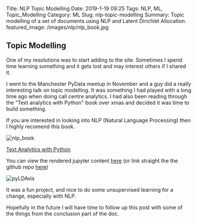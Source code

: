 Title: NLP Topic Modelling
Date: 2019-1-19 09:25
Tags: NLP, ML, Topic_Modelling
Category: ML
Slug: nlp-topic-modelling
Summary: Topic modelling of a set of documents using NLP and Latent Dirichlet Allocation.
featured_image: /images/nlp/nlp_book.jpg

## Topic Modelling

One of my resolutions was to start adding to the site. Sometimes I spend time learning something and it gets lost and may interest others if I shared it.

I went to the Manchester PyData meetup in November and a guy did a really interesting talk on topic modelling. It was something I had played with a long time ago when doing call centre analytics. I had also been reading through the "Text analytics with Python" book over xmas and decided it was time to build something.

If you are interested in looking into NLP (Natural Language Processing) then I highly recomend this book.

![nlp_book]({static}/images/nlp/nlp_book.jpg)

[Text Analytics with Python](https://amzn.to/41BlrLK)

You can view the rendered jupyter content [here](https://nbviewer.jupyter.org/github/garybake/nlp_modelling/blob/master/LDA_study.ipynb) (or link straight the the github repo [here](https://github.com/garybake/nlp_modelling/blob/master/LDA_study.ipynb))

![pyLDAvis]({static}/images/nlp/pyLDAvis_screenshot.png)

It was a fun project, and nice to do some unsupervised learning for a change, especially with NLP.

Hopefully in the future I will have time to follow up this post with some of the things from the conclusion part of the doc.
